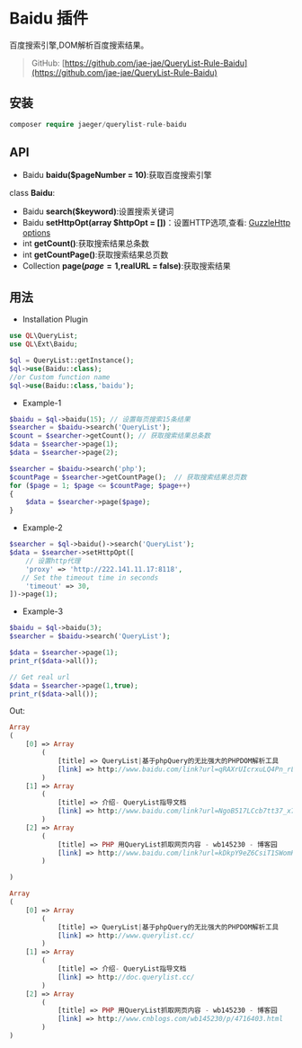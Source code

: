 # Baidu 插件



百度搜索引擎,DOM解析百度搜索结果。

> GitHub: [https://github.com/jae-jae/QueryList-Rule-Baidu](https://github.com/jae-jae/QueryList-Rule-Baidu)

## 安装
```php
composer require jaeger/querylist-rule-baidu
```

## API
- Baidu **baidu($pageNumber = 10)**:获取百度搜索引擎

class **Baidu**:
- Baidu **search($keyword)**:设置搜索关键词
- Baidu **setHttpOpt(array $httpOpt = [])**：设置HTTP选项,查看: [GuzzleHttp options](http://docs.guzzlephp.org/en/stable/request-options.html)
- int **getCount()**:获取搜索结果总条数
- int **getCountPage()**:获取搜索结果总页数
- Collection **page($page = 1,$realURL = false)**:获取搜索结果

## 用法
- Installation Plugin

```php
use QL\QueryList;
use QL\Ext\Baidu;

$ql = QueryList::getInstance();
$ql->use(Baidu::class);
//or Custom function name
$ql->use(Baidu::class,'baidu');
```
- Example-1

```php
$baidu = $ql->baidu(15); // 设置每页搜索15条结果
$searcher = $baidu->search('QueryList');
$count = $searcher->getCount(); // 获取搜索结果总条数
$data = $searcher->page(1);
$data = $searcher->page(2);

$searcher = $baidu->search('php');
$countPage = $searcher->getCountPage();  // 获取搜索结果总页数
for ($page = 1; $page <= $countPage; $page++)
{
    $data = $searcher->page($page);
}
```

- Example-2

```php
$searcher = $ql->baidu()->search('QueryList');
$data = $searcher->setHttpOpt([
    // 设置http代理
    'proxy' => 'http://222.141.11.17:8118',
   // Set the timeout time in seconds
    'timeout' => 30,
])->page(1);
```

- Example-3

```php
$baidu = $ql->baidu(3);
$searcher = $baidu->search('QueryList');

$data = $searcher->page(1);
print_r($data->all());

// Get real url
$data = $searcher->page(1,true);
print_r($data->all());
```
Out:

```php
Array
(
    [0] => Array
        (
            [title] => QueryList|基于phpQuery的无比强大的PHPDOM解析工具
            [link] => http://www.baidu.com/link?url=qRAXrUIcrxuLQ4Pn_rL25HvpDwugxgLkmwB74wTBuLflWaDTNY1d27gdxMwddbfn
        )
    [1] => Array
        (
            [title] => 介绍- QueryList指导文档
            [link] => http://www.baidu.com/link?url=NgoB517LCcb7tt37_x74uF0N-8pfhSemhA5qoB0SHf8HY9P_MwKbN80nf9zvd3V5
        )
    [2] => Array
        (
            [title] => PHP 用QueryList抓取网页内容 - wb145230 - 博客园
            [link] => http://www.baidu.com/link?url=kDkpY9eZ6CsiT1SWomRWEYPauHseHn2FseSdPnsOoulWCkD3DK6QMT75urFGHLyeG_M9yTD0BCm-s5jGQRi_S_
        )

)

Array
(
    [0] => Array
        (
            [title] => QueryList|基于phpQuery的无比强大的PHPDOM解析工具
            [link] => http://www.querylist.cc/
        )
    [1] => Array
        (
            [title] => 介绍- QueryList指导文档
            [link] => http://doc.querylist.cc/
        )
    [2] => Array
        (
            [title] => PHP 用QueryList抓取网页内容 - wb145230 - 博客园
            [link] => http://www.cnblogs.com/wb145230/p/4716403.html
        )
)

```
